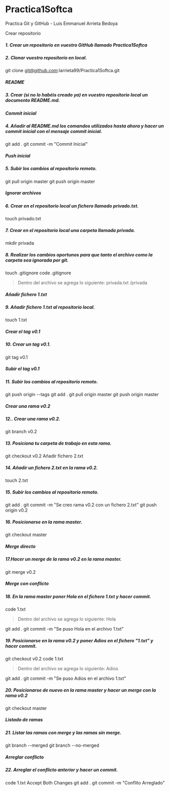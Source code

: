 # Practica1Softca
Practica Git y GitHub - Luis Emmanuel Arrieta Bedoya


Crear repositorio

##### 1. Crear un repositorio en vuestro GitHub llamado Practica1Softca

##### 2. Clonar vuestro repositorio en local.
git clone git@github.com:larrieta99/Practica1Softca.git

##### README
##### 3. Crear (si no lo habéis creado ya) en vuestro repositorio local  un documento README.md.


##### Commit inicial
##### 4. Añadir al README.md los comandos utilizados hasta ahora y hacer un commit inicial con el mensaje commit inicial.
git add .
git commit -m "Commit Inicial"

##### Push inicial
##### 5. Subir los cambios al repositorio remoto.
git  pull origin master
git push origin master


##### Ignorar archivos
##### 6. Crear en el repositorio local un fichero llamado privado.txt.
touch privado.txt
##### 7. Crear en el repositorio local una carpeta llamada privada.
mkdir privada
##### 8. Realizar los cambios oportunos para que tanto el archivo como la carpeta sea ignorada por git.
touch .gitignore
code .gitignore
> Dentro del archivo se agrega lo siguiente:
> privada.txt
> /privada

##### Añadir fichero 1.txt
##### 9. Añadir fichero 1.txt al repositorio local.
touch 1.txt

##### Crear el tag v0.1
##### 10. Crear un tag v0.1.
git tag v0.1

##### Subir el tag v0.1
##### 11. Subir los cambios al repositorio remoto.
git push origin --tags
git add .
git pull origin master
git push origin master
##### Crear una rama v0.2
##### 12.. Crear una rama v0.2.
git branch v0.2
##### 13. Posiciona tu carpeta de trabajo en esta rama.
git checkout v0.2
Añadir fichero 2.txt
##### 14. Añadir un fichero 2.txt en la rama v0.2.
touch 2.txt
##### 15. Subir los cambios al repositorio remoto.
git add .
git commit -m "Se creo rama v0.2 con un fichero 2.txt"
git push origin v0.2
##### 16. Posicionarse en la rama master.
git checkout master
##### Merge directo
##### 17.Hacer un merge de la rama v0.2 en la rama master.
git merge v0.2
##### Merge con conflicto
##### 18. En la rama master poner Hola en el fichero 1.txt y hacer commit.
code 1.txt
> Dentro del archivo se agrega lo siguiente:
> Hola

git add .
git commit -m "Se puso Hola en el archivo 1.txt"

##### 19. Posicionarse en la rama v0.2 y poner Adios en el fichero "1.txt" y hacer commit.
git checkout v0.2
code 1.txt
> Dentro del archivo se agrega lo siguiente:
> Adios

git add .
git commit -m "Se puso Adios en el archivo 1.txt"
##### 20. Posicionarse de nuevo en la rama master y hacer un merge con la rama v0.2
git checkout master

##### Listado de ramas
##### 21. Listar las ramas con merge y las ramas sin merge.
git branch --merged
git branch --no-merged

##### Arreglar conflicto
##### 22. Arreglar el conflicto anterior y hacer un commit.
code 1.txt
Accept Both Changes
git add .
git commit -m "Conflito Arreglado"
